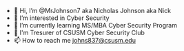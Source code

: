 - 👋 Hi, I’m @MrJohnson7 aka Nicholas Johnson aka Nick
- 👀 I’m interested in Cyber Security
- 🌱 I’m currently learning MS/MBA Cyber Security Program
- 💞️ I'm Tresurer of CSUSM Cyber Security Club
- 📫 How to reach me johns837@csusm.edu

<!---
MrJohnson7/MrJohnson7 is a ✨ special ✨ repository because its `README.md` (this file) appears on your GitHub profile.
You can click the Preview link to take a look at your changes.
--->
